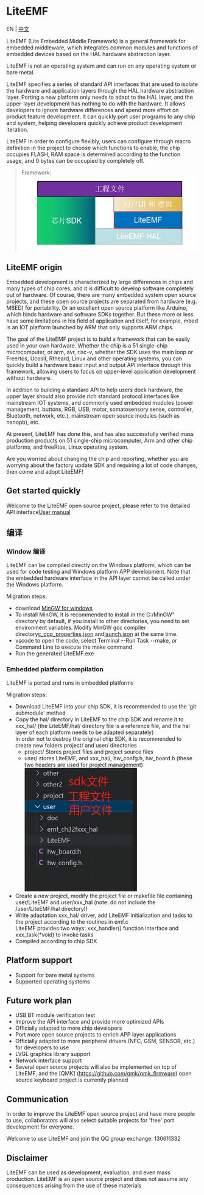 # LiteEMF

EN | [中文](./README.md)

LiteEMF (Lite Embedded Middle Framework) is a general framework for embedded middleware, which integrates common modules and functions of embedded devices based on the HAL hardware abstraction layer.

LiteEMF is not an operating system and can run on any operating system or bare metal. 

LiteEMF specifies a series of standard API interfaces that are used to isolate the hardware and application layers through the HAL hardware abstraction layer. Porting a new platform only needs to adapt to the HAL layer, and the upper-layer development has nothing to do with the hardware. It allows developers to ignore hardware differences and spend more effort on product feature development. It can quickly port user programs to any chip and system, helping developers quickly achieve product development iteration.

LiteEMF In order to configure flexibly, users can configure through macro definition in the project to choose which functions to enable, the chip occupies FLASH, RAM space is determined according to the function usage, and 0 bytes can be occupied by completely off. 


> Framework:  
![这是图片](/doc/LiteEMF框架.jpg "LiteEMF")				

## LiteEMF origin

Embedded development is characterized by large differences in chips and many types of chip cores, and it is difficult to develop software completely out of hardware. Of course, there are many embedded system open source projects, and these open source projects are separated from hardware (e.g. MBED) for portability. Or an excellent open source platform like Arduino, which binds hardware and software SDKs together. But these more or less have some limitations in his field of application and itself, for example, mbed is an IOT platform launched by ARM that only supports ARM chips.

The goal of the LiteEMF project is to build a framework that can be easily used in your own hardware. Whether the chip is a 51 single-chip microcomputer, or arm, avr, risc-v, whether the SDK uses the main loop or Freertos, UcosII, Rtheard, Linux and other operating systems, you can quickly build a hardware basic input and output API interface through this framework, allowing users to focus on upper-level application development without hardware.

In addition to building a standard API to help users dock hardware, the upper layer should also provide rich standard protocol interfaces like mainstream IOT systems, and commonly used embedded modules (power management, buttons, RGB, USB, motor, somatosensory sense, controller, Bluetooth, network, etc.), mainstream open source modules (such as nanopb), etc. 

At present, LiteEMF has done this, and has also successfully verified mass production products on 51 single-chip microcomputer, Arm and other chip platforms, and freeRtos, Linux operating system. 

Are you worried about changing the chip and reporting, whether you are worrying about the factory update SDK and requiring a lot of code changes, then come and adopt LiteEMF!

## Get started quickly

Welcome to the LiteEMF open source project, please refer to the detailed API interface[User manual](./%E7%94%A8%E6%88%B7%E6%89%8B%E5%86%8C.md)

## 编译

### Window 编译
LiteEMF can be compiled directly on the Windows platform, which can be used for code testing and Windows platform APP development. Note that the embedded hardware interface in the API layer cannot be called under the Windows platform. 

Migration steps:
* download [MinGW for windows](https://sourceforge.net/projects/mingw-w64/files/mingw-w64/mingw-w64-release/)
* To install MinGW, it is recommended to install in the C:/MinGW" directory by default, if you install to other directories, you need to set environment variables. Modify MinGW gcc compiler directory[c_cpp_properties.json](.vscode/c_cpp_properties.json) and[launch.json](.vscode/launch.json) at the same time.
* vscode to open the code, select Terminal --Run Task --make, or Command Line to execute the make command
* Run the generated LiteEMF.exe

### Embedded platform compilation
LiteEMF is ported and runs in embedded platforms

Migration steps:

* Download LiteEMF into your chip SDK, it is recommended to use the 'git submodule' method
* Copy the hal/ directory in LiteEMF to the chip SDK and rename it to xxx_hal/ (the LiteEMF/hal/ directory file is a reference file, and the hal layer of each platform needs to be adapted separately)  
In order not to destroy the original chip SDK, it is recommended to create new folders project/ and user/ directories
  * project/ Stores project files and project source files
  * user/ stores LiteEMF, and xxx_hal/, hw_confg.h, hw_board.h (these two headers are used for project management)  
![Recommended file directory](/doc/user文件目录.png)
* Create a new project, modify the project file or makefile file containing user/LiteEMF and user/xxx_hal (note: do not include the /user/LiteEMF/hal directory!)
* Write adaptation xxx_hal/ driver, add LiteEMF initialization and tasks to the project according to the routines in emf.c  
LiteEMF provides two ways: xxx_handler() function interface and xxx_task(*void) to invoke tasks
* Compiled according to chip SDK

## Platform support

* Support for bare metal systems
* Supported operating systems

## Future work plan

* USB BT module verification test
* Improve the API interface and provide more optimized APIs
* Officially adapted to more chip developers
* Port more open source projects to enrich APP layer applications
* Officially adapted to more peripheral drivers (NFC, GSM, SENSOR, etc.) for developers to use
* LVGL graphics library support
* Network interface support
* Several open source projects will also be implemented on top of LiteEMF, and the [QMK] (https://github.com/qmk/qmk_firmware) open source keyboard project is currently planned

## Communication

In order to improve the LiteEMF open source project and have more people to use, collaborators will also select suitable projects for 'free' port development for everyone. 

Welcome to use LiteEMF and join the QQ group exchange: 130611332

## Disclaimer

LiteEMF can be used as development, evaluation, and even mass production. LiteEMF is an open source project and does not assume any consequences arising from the use of these materials

